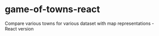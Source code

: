 # game-of-towns-react
Compare various towns for various dataset with map representations - React version
